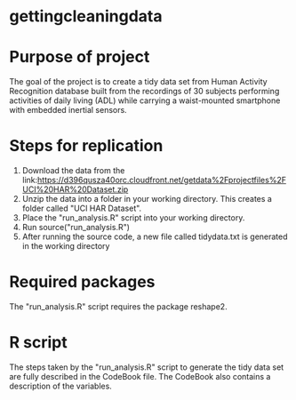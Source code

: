 # gettingcleaningdata
# Purpose of project

The goal of the project is to create a tidy data set from Human Activity Recognition database built from the recordings of 30 subjects performing activities of daily living (ADL) while carrying a waist-mounted smartphone with embedded inertial sensors.

# Steps for replication

1.	Download the data from the link:https://d396qusza40orc.cloudfront.net/getdata%2Fprojectfiles%2FUCI%20HAR%20Dataset.zip
2.	Unzip the data into a folder in your working directory. This creates a folder called "UCI HAR Dataset".
3.	Place the "run_analysis.R" script into your working directory.
4.	Run source("run_analysis.R")
5.	After running the source code, a new file called tidydata.txt is generated in the working directory

# Required packages
The "run_analysis.R" script requires the package reshape2.

# R script

The steps taken by the "run_analysis.R" script to generate the tidy data set are fully described in the CodeBook file. The CodeBook also contains a description of the variables. 
